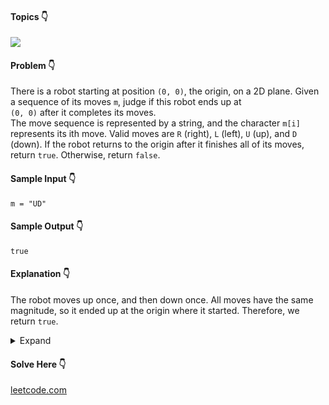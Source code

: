 #### Topics :point_down:
![](https://img.shields.io/badge/-string-wheat)

#### Problem :point_down:
There is a robot starting at position `(0, 0)`, the origin, on a 2D plane. Given a sequence of its moves `m`, judge if this robot ends up at  
`(0, 0)` after it completes its moves.  
The move sequence is represented by a string, and the character `m[i]` represents its ith move. Valid moves are `R` (right), `L` (left), `U` (up), and `D` (down). If the robot returns to the origin after it finishes all of its moves, return `true`. Otherwise, return `false`.
#### Sample Input :point_down:
```
m = "UD"
```
#### Sample Output :point_down:
```
true
```
#### Explanation :point_down:
The robot moves up once, and then down once. All moves have the same magnitude, so it ended up at the origin where it started. Therefore, we return `true`.
<details>
<summary>Expand</summary>

#### Python :point_down:
```py
def solve(m):
    x, y = 0, 0
    for i in m:
        if (i == 'L'):
            x -= 1
        if (i == 'R'):
            x += 1
        if (i == 'U'):
            y += 1
        if (i == 'D'):
            y -= 1

    return (x, y) == (0, 0)
```  
#### Time Complexity :point_down:
```
O(n)
```
#### Space Complexity :point_down:
```
O(1)
```
</details>

#### Solve Here :point_down:
[leetcode.com](https://leetcode.com/problems/robot-return-to-origin/)
